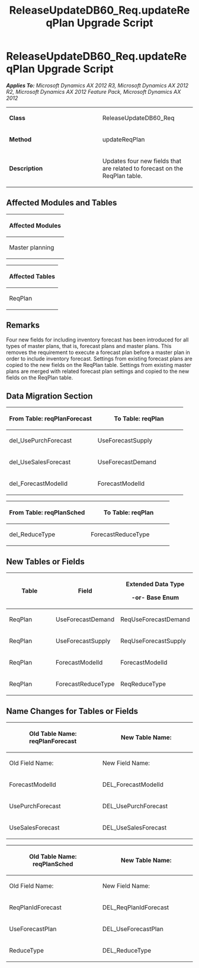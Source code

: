 ﻿---
title: ReleaseUpdateDB60_Req.updateReqPlan Upgrade Script
TOCTitle: ReleaseUpdateDB60_Req.updateReqPlan Upgrade Script
ms:assetid: 2db0dbce-09e8-2e0e-4aba-27ed51571779
ms:mtpsurl: https://msdn.microsoft.com/en-us/library/JJ736008(v=AX.60)
ms:contentKeyID: 49707423
ms.date: 05/18/2015
mtps_version: v=AX.60
---

# ReleaseUpdateDB60\_Req.updateReqPlan Upgrade Script 


_**Applies To:** Microsoft Dynamics AX 2012 R3, Microsoft Dynamics AX 2012 R2, Microsoft Dynamics AX 2012 Feature Pack, Microsoft Dynamics AX 2012_

<table>
<colgroup>
<col style="width: 50%" />
<col style="width: 50%" />
</colgroup>
<tbody>
<tr class="odd">
<td><p><strong>Class</strong></p></td>
<td><p>ReleaseUpdateDB60_Req</p></td>
</tr>
<tr class="even">
<td><p><strong>Method</strong></p></td>
<td><p>updateReqPlan</p></td>
</tr>
<tr class="odd">
<td><p><strong>Description</strong></p></td>
<td><p>Updates four new fields that are related to forecast on the ReqPlan table.</p></td>
</tr>
</tbody>
</table>


## Affected Modules and Tables

<table>
<colgroup>
<col style="width: 100%" />
</colgroup>
<thead>
<tr class="header">
<th><p>Affected Modules</p></th>
</tr>
</thead>
<tbody>
<tr class="odd">
<td><p>Master planning</p></td>
</tr>
</tbody>
</table>


<table>
<colgroup>
<col style="width: 100%" />
</colgroup>
<thead>
<tr class="header">
<th><p>Affected Tables</p></th>
</tr>
</thead>
<tbody>
<tr class="odd">
<td><p>ReqPlan</p></td>
</tr>
</tbody>
</table>


## Remarks

Four new fields for including inventory forecast has been introduced for all types of master plans, that is, forecast plans and master plans. This removes the requirement to execute a forecast plan before a master plan in order to include inventory forecast. Settings from existing forecast plans are copied to the new fields on the ReqPlan table. Settings from existing master plans are merged with related forecast plan settings and copied to the new fields on the ReqPlan table.

## Data Migration Section

<table>
<colgroup>
<col style="width: 50%" />
<col style="width: 50%" />
</colgroup>
<thead>
<tr class="header">
<th><p>From Table: reqPlanForecast</p></th>
<th><p>To Table: reqPlan</p></th>
</tr>
</thead>
<tbody>
<tr class="odd">
<td><p>del_UsePurchForecast</p></td>
<td><p>UseForecastSupply</p></td>
</tr>
<tr class="even">
<td><p>del_UseSalesForecast</p></td>
<td><p>UseForecastDemand</p></td>
</tr>
<tr class="odd">
<td><p>del_ForecastModelId</p></td>
<td><p>ForecastModelId</p></td>
</tr>
</tbody>
</table>


<table>
<colgroup>
<col style="width: 50%" />
<col style="width: 50%" />
</colgroup>
<thead>
<tr class="header">
<th><p>From Table: reqPlanSched</p></th>
<th><p>To Table: reqPlan</p></th>
</tr>
</thead>
<tbody>
<tr class="odd">
<td><p>del_ReduceType</p></td>
<td><p>ForecastReduceType</p></td>
</tr>
</tbody>
</table>


## New Tables or Fields

<table>
<colgroup>
<col style="width: 33%" />
<col style="width: 33%" />
<col style="width: 33%" />
</colgroup>
<thead>
<tr class="header">
<th><p>Table</p></th>
<th><p>Field</p></th>
<th><p>Extended Data Type</p>
<p>-or- Base Enum</p></th>
</tr>
</thead>
<tbody>
<tr class="odd">
<td><p>ReqPlan</p></td>
<td><p>UseForecastDemand</p></td>
<td><p>ReqUseForecastDemand</p></td>
</tr>
<tr class="even">
<td><p>ReqPlan</p></td>
<td><p>UseForecastSupply</p></td>
<td><p>ReqUseForecastSupply</p></td>
</tr>
<tr class="odd">
<td><p>ReqPlan</p></td>
<td><p>ForecastModelId</p></td>
<td><p>ForecastModelId</p></td>
</tr>
<tr class="even">
<td><p>ReqPlan</p></td>
<td><p>ForecastReduceType</p></td>
<td><p>ReqReduceType</p></td>
</tr>
</tbody>
</table>


## Name Changes for Tables or Fields

<table>
<colgroup>
<col style="width: 50%" />
<col style="width: 50%" />
</colgroup>
<thead>
<tr class="header">
<th><p>Old Table Name: reqPlanForecast</p></th>
<th><p>New Table Name:</p></th>
</tr>
</thead>
<tbody>
<tr class="odd">
<td><p>Old Field Name:</p></td>
<td><p>New Field Name:</p></td>
</tr>
<tr class="even">
<td><p>ForecastModelId</p></td>
<td><p>DEL_ForecastModelId</p></td>
</tr>
<tr class="odd">
<td><p>UsePurchForecast</p></td>
<td><p>DEL_UsePurchForecast</p></td>
</tr>
<tr class="even">
<td><p>UseSalesForecast</p></td>
<td><p>DEL_UseSalesForecast</p></td>
</tr>
</tbody>
</table>


<table>
<colgroup>
<col style="width: 50%" />
<col style="width: 50%" />
</colgroup>
<thead>
<tr class="header">
<th><p>Old Table Name: reqPlanSched</p></th>
<th><p>New Table Name:</p></th>
</tr>
</thead>
<tbody>
<tr class="odd">
<td><p>Old Field Name:</p></td>
<td><p>New Field Name:</p></td>
</tr>
<tr class="even">
<td><p>ReqPlanIdForecast</p></td>
<td><p>DEL_ReqPlanIdForecast</p></td>
</tr>
<tr class="odd">
<td><p>UseForecastPlan</p></td>
<td><p>DEL_UseForecastPlan</p></td>
</tr>
<tr class="even">
<td><p>ReduceType</p></td>
<td><p>DEL_ReduceType</p></td>
</tr>
</tbody>
</table>

  


